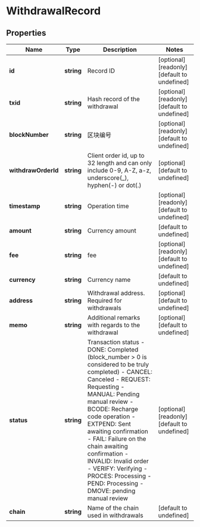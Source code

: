 # WithdrawalRecord

## Properties

Name | Type | Description | Notes
------------ | ------------- | ------------- | -------------
**id** | **string** | Record ID | [optional] [readonly] [default to undefined]
**txid** | **string** | Hash record of the withdrawal | [optional] [readonly] [default to undefined]
**blockNumber** | **string** | 区块编号 | [optional] [readonly] [default to undefined]
**withdrawOrderId** | **string** | Client order id, up to 32 length and can only include 0-9, A-Z, a-z, underscore(_), hyphen(-) or dot(.)  | [optional] [default to undefined]
**timestamp** | **string** | Operation time | [optional] [readonly] [default to undefined]
**amount** | **string** | Currency amount | [default to undefined]
**fee** | **string** | fee | [optional] [readonly] [default to undefined]
**currency** | **string** | Currency name | [default to undefined]
**address** | **string** | Withdrawal address. Required for withdrawals | [optional] [default to undefined]
**memo** | **string** | Additional remarks with regards to the withdrawal | [optional] [default to undefined]
**status** | **string** | Transaction status  - DONE: Completed (block_number &gt; 0 is considered to be truly completed) - CANCEL: Canceled - REQUEST: Requesting - MANUAL: Pending manual review - BCODE: Recharge code operation - EXTPEND: Sent awaiting confirmation - FAIL: Failure on the chain awaiting confirmation - INVALID: Invalid order - VERIFY: Verifying - PROCES: Processing - PEND: Processing - DMOVE: pending manual review | [optional] [readonly] [default to undefined]
**chain** | **string** | Name of the chain used in withdrawals | [default to undefined]


